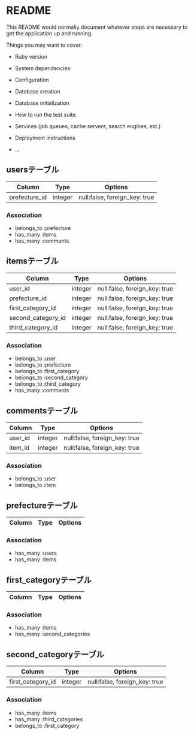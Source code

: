 # README

This README would normally document whatever steps are necessary to get the
application up and running.

Things you may want to cover:

* Ruby version

* System dependencies

* Configuration

* Database creation

* Database initialization

* How to run the test suite

* Services (job queues, cache servers, search engines, etc.)

* Deployment instructions

* ...


## usersテーブル

|Column|Type|Options|
|------|----|-------|
|prefecture_id|integer|null:false, foreign_key: true|

### Association

- belongs_to :prefecture
- has_many :items
- has_many :comments


## itemsテーブル

|Column|Type|Options|
|------|----|-------|
|user_id|integer|null:false, foreign_key: true|
|prefecture_id|integer|null:false, foreign_key: true|
|first_category_id|integer|null:false, foreign_key: true|
|second_category_id|integer|null:false, foreign_key: true|
|third_category_id|integer|null:false, foreign_key: true|

### Association

- belongs_to :user
- belongs_to :prefecture
- belongs_to :first_category
- belongs_to :second_category
- belongs_to :third_category
- has_many :comments


## commentsテーブル

|Column|Type|Options|
|------|----|-------|
|user_id|integer|null:false, foreign_key: true|
|item_id|integer|null:false, foreign_key: true|

### Association

- belongs_to :user
- belongs_to :item


## prefectureテーブル

|Column|Type|Options|
|------|----|-------|

### Association
- has_many :users
- has_many :items


## first_categoryテーブル

|Column|Type|Options|
|------|----|-------|

### Association

- has_many :items
- has_many :second_categories

## second_categoryテーブル

|Column|Type|Options|
|------|----|-------|
|first_category_id|integer|null:false, foreign_key: true|

### Association
- has_many :items
- has_many :third_categories
- belongs_to :first_category
